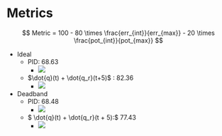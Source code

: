 # Metrics  

$$
Metric = 100 - 80 \times \frac{err_{int}}{err_{max}} - 20 \times \frac{pot_{int}}{pot_{max}}
$$

- Ideal
  - PID: 	68.63
    - ![](C:\Users\LENOVO\Desktop\ROGUI\Videos\ideal_PID.gif)
  - $\dot{q}(t) + \dot{q_r}(t+5)$ :     82.36
    - ![](C:\Users\LENOVO\Desktop\ROGUI\Videos\ideal_Q5.gif)
- Deadband
  - PID: 68.48
    - ![](C:\Users\LENOVO\Desktop\ROGUI\Videos\deadband_PID.gif)
  - $ \dot{q}(t) + \dot{q_r}(t + 5):$  77.43
    - ![](C:\Users\LENOVO\Desktop\ROGUI\Videos\deadband_Q5.gif)

